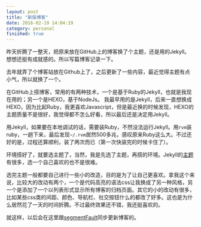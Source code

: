 ```yaml
---
layout: post
title: "新版博客"
date: 2016-02-19 14:04:19
category: personal
finished: true
---
```



昨天折腾了一整天，把原来放在GitHub上的博客换了个主题，还是用的Jekyll。想想还挺有成就感的。所以写篇博客记录一下。

去年就弄了个博客站放在Github上了，之后更新了一些内容，最近觉得主题有点小气，所以就换了一个。

在GitHub上搭博客，常用的有两种技术，一个是基于Ruby的Jekyll，也就是我现在用的；另一个是HEXO，基于NodeJs。
我最早用的是Jekyll，后来一直想换成HEXO，因为比起Ruby，我更喜欢Javascript，但是最近换的时候发现，HEXO的主题质量不是很好，我觉得都不怎么好看，所以最后还是决定用Jekyll。

用Jekyll，如果要在本地调试的话，需要装Ruby，不然没法运行Jekyll。用`rvm`装ruby，一趟下来，最后发现`~/.rvm`居然500多兆，感叹原来Ruby这么大。不过还好的是，过程还算顺利，装了两次而已（第一次快装完的时候卡住了）。

环境搭好了，就要选主题了，当然，我是先选了主题，再搭的环境。Jekyll的[主题][theme]有很多，选一个自己喜欢的也不是很难。

选完主题一般都要自己进行一些小的改造，目的是为了让自己更喜欢。拿我这个来说，比较大的改动有两个，一个是代码高亮的语法css让我换成了另一种风格，另一个是添加了一个以列表形式显示所有博客的归档页面。其它的小的改动有很多，比如某些css类的间距、颜色、导航栏、社交按钮什么的都改了好多。这也是为什么居然花了一天的时间折腾。不过最终效果还不错，我还挺喜欢的。

就这样，以后会在这里跟[segmentFault][sf]同步更新博客的。


[theme]: http://jekyllthemes.org/
[sf]: https://segmentfault.com/u/er3456qi